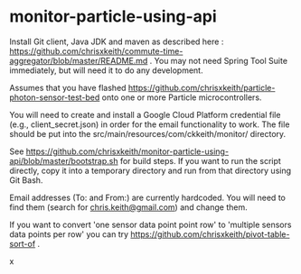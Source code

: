 # monitor-particle-using-api

Install Git client, Java JDK and maven as described here : https://github.com/chrisxkeith/commute-time-aggregator/blob/master/README.md . You may not need Spring Tool Suite immediately, but will need it to do any development. 

Assumes that you have flashed https://github.com/chrisxkeith/particle-photon-sensor-test-bed onto one or more Particle microcontrollers.

You will need to create and install a Google Cloud Platform credential file (e.g., client_secret.json) in order for the email functionality to work. The file should be put into the src/main/resources/com/ckkeith/monitor/ directory.

See https://github.com/chrisxkeith/monitor-particle-using-api/blob/master/bootstrap.sh for build steps. If you want to run the script directly, copy it into a temporary directory and run from that directory using Git Bash.

Email addresses (To: and From:) are currently hardcoded. You will need to find them (search for chris.keith@gmail.com) and change them.

If you want to convert 'one sensor data point point row' to 'multiple sensors data points per row' you can try https://github.com/chrisxkeith/pivot-table-sort-of .

x